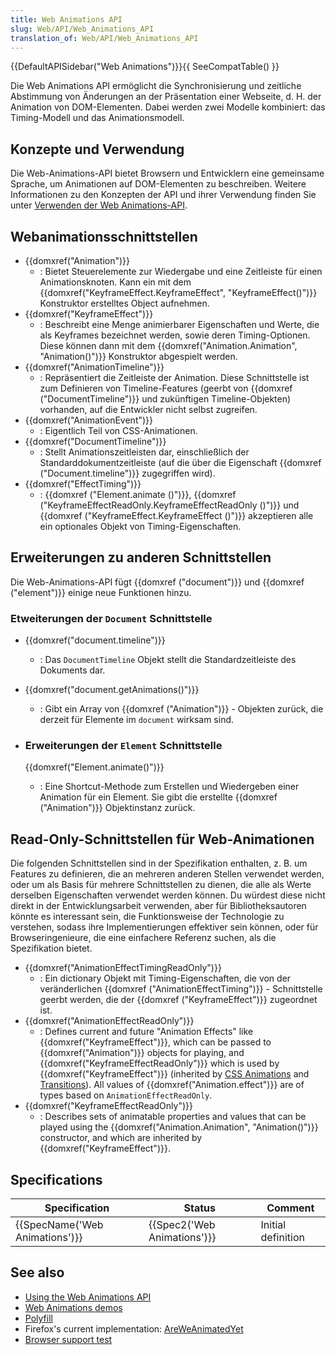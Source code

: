 ```yaml
---
title: Web Animations API
slug: Web/API/Web_Animations_API
translation_of: Web/API/Web_Animations_API
---
```

{{DefaultAPISidebar("Web Animations")}}{{ SeeCompatTable() }}

Die Web Animations API ermöglicht die Synchronisierung und zeitliche Abstimmung von Änderungen an der Präsentation einer Webseite, d. H. der Animation von DOM-Elementen. Dabei werden zwei Modelle kombiniert: das Timing-Modell und das Animationsmodell.

## Konzepte und Verwendung

Die Web-Animations-API bietet Browsern und Entwicklern eine gemeinsame Sprache, um Animationen auf DOM-Elementen zu beschreiben. Weitere Informationen zu den Konzepten der API und ihrer Verwendung finden Sie unter [Verwenden der Web Animations-API](/de/docs/Web/API/Web_Animations_API/Using_the_Web_Animations_API).

## Webanimationsschnittstellen

- {{domxref("Animation")}}
  - : Bietet Steuerelemente zur Wiedergabe und eine Zeitleiste für einen Animationsknoten. Kann ein mit dem {{domxref("KeyframeEffect.KeyframeEffect", "KeyframeEffect()")}} Konstruktor erstelltes Object aufnehmen.
- {{domxref("KeyframeEffect")}}
  - : Beschreibt eine Menge animierbarer Eigenschaften und Werte, die als Keyframes bezeichnet werden, sowie deren Timing-Optionen. Diese können dann mit dem {{domxref("Animation.Animation", "Animation()")}} Konstruktor abgespielt werden.
- {{domxref("AnimationTimeline")}}
  - : Repräsentiert die Zeitleiste der Animation. Diese Schnittstelle ist zum Definieren von Timeline-Features (geerbt von {{domxref ("DocumentTimeline")}} und zukünftigen Timeline-Objekten) vorhanden, auf die Entwickler nicht selbst zugreifen.
- {{domxref("AnimationEvent")}}
  - : Eigentlich Teil von CSS-Animationen.
- {{domxref("DocumentTimeline")}}
  - : Stellt Animationszeitleisten dar, einschließlich der Standarddokumentzeitleiste (auf die über die Eigenschaft {{domxref ("Document.timeline")}} zugegriffen wird).
- {{domxref("EffectTiming")}}
  - : {{domxref ("Element.animate ()")}}, {{domxref ("KeyframeEffectReadOnly.KeyframeEffectReadOnly ()")}} und {{domxref ("KeyframeEffect.KeyframeEffect ()")}} akzeptieren alle ein optionales Objekt von Timing-Eigenschaften.

## Erweiterungen zu anderen Schnittstellen

Die Web-Animations-API fügt {{domxref ("document")}} und {{domxref ("element")}} einige neue Funktionen hinzu.

### Etweiterungen der `Document` Schnittstelle

- {{domxref("document.timeline")}}
  - : Das `DocumentTimeline` Objekt stellt die Standardzeitleiste des Dokuments dar.
- {{domxref("document.getAnimations()")}}
  - : Gibt ein Array von {{domxref ("Animation")}} - Objekten zurück, die derzeit für Elemente im `document` wirksam sind.

- ### Erweiterungen der `Element` Schnittstelle

  {{domxref("Element.animate()")}}

  - : Eine Shortcut-Methode zum Erstellen und Wiedergeben einer Animation für ein Element. Sie gibt die erstellte {{domxref ("Animation")}} Objektinstanz zurück.

## Read-Only-Schnittstellen für Web-Animationen

Die folgenden Schnittstellen sind in der Spezifikation enthalten, z. B. um Features zu definieren, die an mehreren anderen Stellen verwendet werden, oder um als Basis für mehrere Schnittstellen zu dienen, die alle als Werte derselben Eigenschaften verwendet werden können. Du würdest diese nicht direkt in der Entwicklungsarbeit verwenden, aber für Bibliotheksautoren könnte es interessant sein, die Funktionsweise der Technologie zu verstehen, sodass ihre Implementierungen effektiver sein können, oder für Browseringenieure, die eine einfachere Referenz suchen, als die Spezifikation bietet.

- {{domxref("AnimationEffectTimingReadOnly")}}
  - : Ein dictionary Objekt mit Timing-Eigenschaften, die von der veränderlichen {{domxref ("AnimationEffectTiming")}} - Schnittstelle geerbt werden, die der {{domxref ("KeyframeEffect")}} zugeordnet ist.
- {{domxref("AnimationEffectReadOnly")}}
  - : Defines current and future "Animation Effects" like {{domxref("KeyframeEffect")}}, which can be passed to {{domxref("Animation")}} objects for playing, and {{domxref("KeyframeEffectReadOnly")}} which is used by {{domxref("KeyframeEffect")}} (inherited by [CSS Animations](/de/docs/Web/CSS/CSS_Animations) and [Transitions](/de/docs/Web/CSS/CSS_Transitions)). All values of {{domxref("Animation.effect")}} are of types based on `AnimationEffectReadOnly`.
- {{domxref("KeyframeEffectReadOnly")}}
  - : Describes sets of animatable properties and values that can be played using the {{domxref("Animation.Animation", "Animation()")}} constructor, and which are inherited by {{domxref("KeyframeEffect")}}.

## Specifications

| Specification                            | Status                               | Comment            |
| ---------------------------------------- | ------------------------------------ | ------------------ |
| {{SpecName('Web Animations')}} | {{Spec2('Web Animations')}} | Initial definition |

## See also

- [Using the Web Animations API](/de/docs/Web/API/Web_Animations_API/Using_the_Web_Animations_API)
- [Web Animations demos](https://mozdevs.github.io/Animation-examples/)
- [Polyfill](https://github.com/web-animations/web-animations-js)
- Firefox's current implementation: [AreWeAnimatedYet](https://birtles.github.io/areweanimatedyet/)
- [Browser support test](http://codepen.io/danwilson/pen/xGBKVq)
